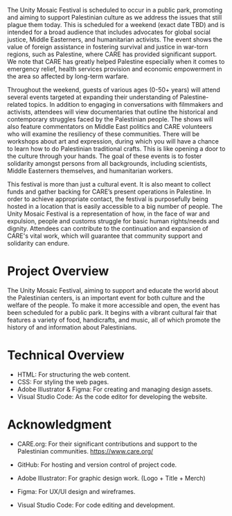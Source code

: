 The Unity Mosaic Festival is scheduled to occur in a public park, promoting and aiming to support Palestinian culture as we address the issues that still plague them today. This is scheduled for a weekend (exact date TBD) and is intended for a broad audience that includes advocates for global social justice, Middle Easterners, and humanitarian activists. The event shows the value of foreign assistance in fostering survival and justice in war-torn regions, such as Palestine, where CARE has provided significant support. We note that CARE has greatly helped Palestine especially when it comes to emergency relief, health services provision and economic empowerment in the area so affected by long-term warfare.

Throughout the weekend, guests of various ages (0-50+ years) will attend several events targeted at expanding their understanding of Palestine-related topics. In addition to engaging in conversations with filmmakers and activists, attendees will view documentaries that outline the historical and contemporary struggles faced by the Palestinian people. The shows will also feature commentators on Middle East politics and CARE volunteers who will examine the resiliency of these communities. There will be workshops about art and expression, during which you will have a chance to learn how to do Palestinian traditional crafts. This is like opening a door to the culture through your hands. The goal of these events is to foster solidarity amongst persons from all backgrounds, including scientists, Middle Easterners themselves, and humanitarian workers.

This festival is more than just a cultural event.  It is also meant to collect funds and gather backing for CARE’s present operations in Palestine.  In order to achieve appropriate contact, the festival is purposefully being hosted in a location that is easily accessible to a big number of people. The Unity Mosaic Festival is a representation of how, in the face of war and expulsion, people and customs struggle for basic human rights/needs and dignity. Attendees can contribute to the continuation and expansion of CARE's vital work, which will guarantee that community support and solidarity can endure.

# Project Overview

The Unity Mosaic Festival, aiming to support and educate the world about the Palestinian centers, is an important event for both culture and the welfare of the people. To make it more accessible and open, the event has been scheduled for a public park. It begins with a vibrant cultural fair that features a variety of food, handicrafts, and music, all of which promote the history of and information about Palestinians.

# Technical Overview

- HTML: For structuring the web content.
- CSS: For styling the web pages.
- Adobe Illustrator & Figma: For creating and managing design assets.
- Visual Studio Code: As the code editor for developing the website.

# Acknowledgment

- CARE.org: For their significant contributions and support to the Palestinian communities.
https://www.care.org/
- GitHub: For hosting and version control of project code.

- Adobe Illustrator: For graphic design work. (Logo + Title + Merch)
- Figma: For UX/UI design and wireframes.
- Visual Studio Code: For code editing and development.